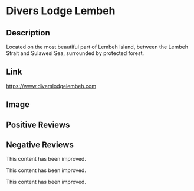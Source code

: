 # Divers Lodge Lembeh
## Description
Located on the most beautiful part of Lembeh Island, between the Lembeh Strait and Sulawesi Sea, surrounded by protected forest.
## Link
https://www.diverslodgelembeh.com
## Image
## Positive Reviews
## Negative Reviews


This content has been improved.

This content has been improved.

This content has been improved.